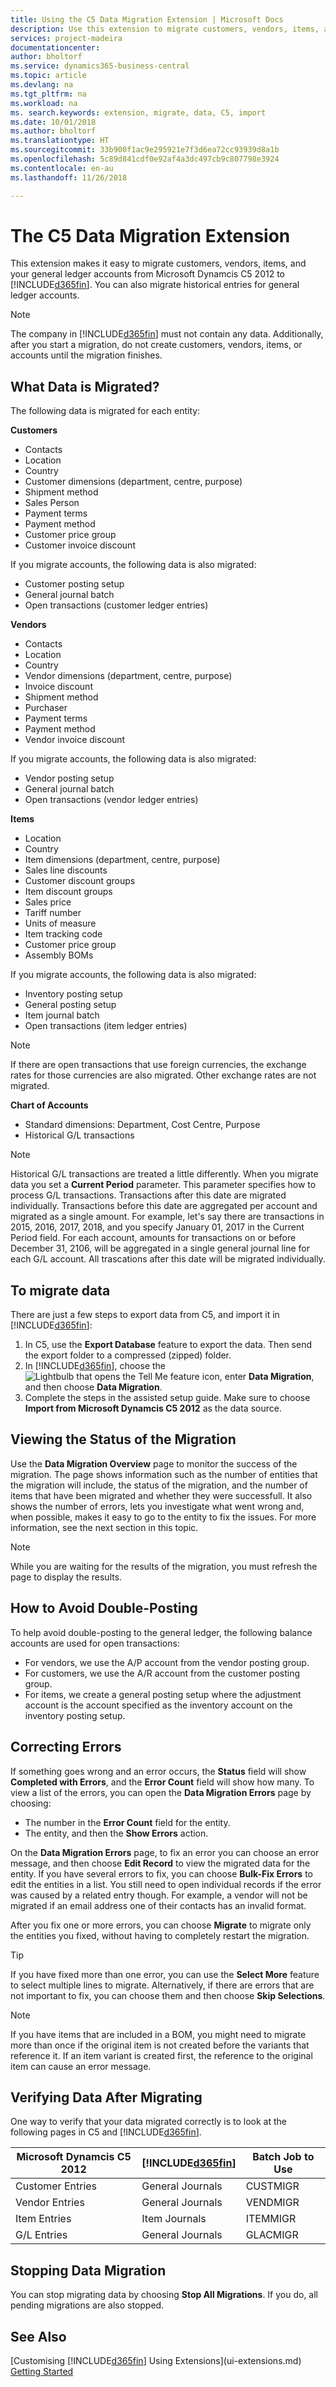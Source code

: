 ```yaml
---
title: Using the C5 Data Migration Extension | Microsoft Docs
description: Use this extension to migrate customers, vendors, items, and general ledger accounts from Microsoft Dynamics C5 2012 to Business Central.
services: project-madeira
documentationcenter: 
author: bholtorf
ms.service: dynamics365-business-central
ms.topic: article
ms.devlang: na
ms.tgt_pltfrm: na
ms.workload: na
ms. search.keywords: extension, migrate, data, C5, import
ms.date: 10/01/2018
ms.author: bholtorf
ms.translationtype: HT
ms.sourcegitcommit: 33b900f1ac9e295921e7f3d6ea72cc93939d8a1b
ms.openlocfilehash: 5c89d841cdf0e92af4a3dc497cb9c807798e3924
ms.contentlocale: en-au
ms.lasthandoff: 11/26/2018

---
```


# <a name="the-c5-data-migration-extension"></a>The C5 Data Migration Extension
This extension makes it easy to migrate customers, vendors, items, and your general ledger accounts from Microsoft Dynamcis C5 2012 to [!INCLUDE[d365fin](includes/d365fin_md.md)]. You can also migrate historical entries for general ledger accounts.

> [!Note]
> The company in [!INCLUDE[d365fin](includes/d365fin_md.md)] must not contain any data. Additionally, after you start a migration, do not create customers, vendors, items, or accounts until the migration finishes.

## <a name="what-data-is-migrated"></a>What Data is Migrated?
The following data is migrated for each entity:

**Customers**
* Contacts  
* Location
* Country
* Customer dimensions (department, centre, purpose)
* Shipment method
* Sales Person
* Payment terms
* Payment method
* Customer price group
* Customer invoice discount

If you migrate accounts, the following data is also migrated:

* Customer posting setup
* General journal batch
* Open transactions (customer ledger entries)

**Vendors**
* Contacts
* Location
* Country
* Vendor dimensions (department, centre, purpose)
* Invoice discount
* Shipment method
* Purchaser
* Payment terms
* Payment method
* Vendor invoice discount

If you migrate accounts, the following data is also migrated:

* Vendor posting setup
* General journal batch
* Open transactions (vendor ledger entries)

**Items**
* Location
* Country
* Item dimensions (department, centre, purpose)
* Sales line discounts
* Customer discount groups
* Item discount groups
* Sales price
* Tariff number
* Units of measure
* Item tracking code
* Customer price group
* Assembly BOMs

If you migrate accounts, the following data is also migrated:

* Inventory posting setup
* General posting setup
* Item journal batch
* Open transactions (item ledger entries)

> [!Note]
> If there are open transactions that use foreign currencies, the exchange rates for those currencies are also migrated. Other exchange rates are not migrated.

**Chart of Accounts**  
* Standard dimensions: Department, Cost Centre, Purpose  
* Historical G/L transactions  

> [!Note]
> Historical G/L transactions are treated a little differently. When you migrate data you set a **Current Period** parameter. This parameter specifies how to process G/L transactions. Transactions after this date are migrated individually. Transactions before this date are aggregated per account and migrated as a single amount. For example, let's say there are transactions in 2015, 2016, 2017, 2018, and you specify January 01, 2017 in the Current Period field. For each account, amounts for transactions on or before December 31, 2106, will be aggregated in a single general journal line for each G/L account. All trascations after this date will be migrated individually.

## <a name="to-migrate-data"></a>To migrate data
There are just a few steps to export data from C5, and import it in [!INCLUDE[d365fin](includes/d365fin_md.md)]:  

1. In C5, use the **Export Database** feature to export the data. Then send the export folder to a compressed (zipped) folder.  
2. In [!INCLUDE[d365fin](includes/d365fin_md.md)], choose the ![Lightbulb that opens the Tell Me feature](media/ui-search/search_small.png "Tell me what you want to do") icon, enter **Data Migration**, and then choose **Data Migration**.  
3. Complete the steps in the assisted setup guide. Make sure to choose **Import from Microsoft Dynamcis C5 2012** as the data source.  

## <a name="viewing-the-status-of-the-migration"></a>Viewing the Status of the Migration
Use the **Data Migration Overview** page to monitor the success of the migration. The page shows information such as the number of entities that the migration will include, the status of the migration, and the number of items that have been migrated and whether they were successfull. It also shows the number of errors, lets you investigate what went wrong and, when possible, makes it easy to go to the entity to fix the issues. For more information, see the next section in this topic.  

> [!Note]
> While you are waiting for the results of the migration, you must refresh the page to display the results.

## <a name="how-to-avoid-double-posting"></a>How to Avoid Double-Posting
To help avoid double-posting to the general ledger, the following balance accounts are used for open transactions:  

* For vendors, we use the A/P account from the vendor posting group.  
* For customers, we use the A/R account from the customer posting group.  
* For items, we create a general posting setup where the adjustment account is the account specified as the inventory account on the inventory posting setup.  

## <a name="correcting-errors"></a>Correcting Errors
If something goes wrong and an error occurs, the **Status** field will show **Completed with Errors**, and the **Error Count** field will show how many. To view a list of the errors, you can open the **Data Migration Errors** page by choosing:  

* The number in the **Error Count** field for the entity.  
* The entity, and then the **Show Errors** action.  

On the **Data Migration Errors** page, to fix an error you can choose an error message, and then choose **Edit Record** to view the migrated data for the entity. If you have several errors to fix, you can choose **Bulk-Fix Errors** to edit the entities in a list. You still need to open individual records if the error was caused by a related entry though. For example, a vendor will not be migrated if an email address one of their contacts has an invalid format.

After you fix one or more errors, you can choose **Migrate** to migrate only the entities you fixed, without having to completely restart the migration.  

> [!Tip]
> If you have fixed more than one error, you can use the **Select More** feature to select multiple lines to migrate. Alternatively, if there are errors that are not important to fix, you can choose them and then choose **Skip Selections**.

> [!Note]
> If you have items that are included in a BOM, you might need to migrate more than once if the original item is not created before the variants that reference it. If an item variant is created first, the reference to the original item can cause an error message.  

## <a name="verifying-data-after-migrating"></a>Verifying Data After Migrating
One way to verify that your data migrated correctly is to look at the following pages in C5 and [!INCLUDE[d365fin](includes/d365fin_md.md)].

|Microsoft Dynamcis C5 2012 | [!INCLUDE[d365fin](includes/d365fin_md.md)]| Batch Job to Use |
|-----|-----|-----|
|Customer Entries| General Journals| CUSTMIGR |
|Vendor Entries| General Journals| VENDMIGR|
|Item Entries| Item Journals| ITEMMIGR |
|G/L Entries| General Journals| GLACMIGR |

## <a name="stopping-data-migration"></a>Stopping Data Migration
You can stop migrating data by choosing **Stop All Migrations**. If you do, all pending migrations are also stopped.

## <a name="see-also"></a>See Also
[Customising [!INCLUDE[d365fin](includes/d365fin_md.md)] Using Extensions](ui-extensions.md)  
[Getting Started](product-get-started.md)

